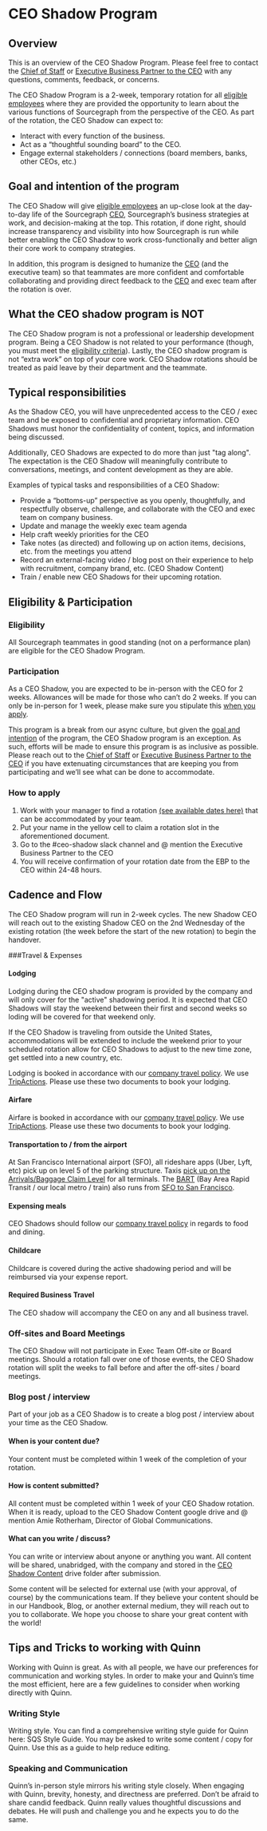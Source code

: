 # CEO Shadow Program

## Overview
This is an overview of the CEO Shadow Program. Please feel free to contact the [Chief of Staff](mailto:connor.obrien@sourcegraph.com) or [Executive Business Partner to the CEO](mailto:sally.voisen@sourcegraph.com) with any questions, comments, feedback, or concerns.

The CEO Shadow Program is a 2-week, temporary rotation for all [eligible employees](https://github.com/sourcegraph/handbook/edit/main/content/departments/ceo-team/ceo-shadow-program.md#eligibility) where they are provided the opportunity to learn about the various functions of Sourcegraph from the perspective of the CEO. As part of the rotation, the CEO Shadow can expect to:
- Interact with every function of the business.
- Act as a “thoughtful sounding board” to the CEO. 
- Engage external stakeholders / connections (board members, banks, other CEOs, etc.)

## Goal and intention of the program
The CEO Shadow will give [eligible employees](https://github.com/sourcegraph/handbook/edit/main/content/departments/ceo-team/ceo-shadow-program.md#eligibility) an up-close look at the day-to-day life of the Sourcegraph [CEO](https://handbook.sourcegraph.com/team/ceo/), Sourcegraph’s business strategies at work, and decision-making at the top. This rotation, if done right, should increase transparency and visibility into how Sourcegraph is run while better enabling the CEO Shadow to work cross-functionally and better align their core work to company strategies.

In addition, this program is designed to humanize the [CEO](https://handbook.sourcegraph.com/team/ceo/) (and the executive team) so that teammates are more confident and comfortable collaborating and providing direct feedback to the [CEO](https://handbook.sourcegraph.com/team/ceo/) and exec team after the rotation is over. 

## What the CEO shadow program is NOT

The CEO Shadow program is not a professional or leadership development program. Being a CEO Shadow is not related to your performance (though, you must meet the [eligibility criteria](https://github.com/sourcegraph/handbook/edit/main/content/departments/ceo-team/ceo-shadow-program.md#eligibility)). Lastly, the CEO shadow program is not “extra work” on top of your core work. CEO Shadow rotations should be treated as paid leave by their department and the teammate.

## Typical responsibilities

As the Shadow CEO, you will have unprecedented access to the CEO / exec team and be exposed to confidential and proprietary information. CEO Shadows must honor the confidentiality of content, topics, and information being discussed.

Additionally, CEO Shadows are expected to do more than just "tag along". The expectation is the CEO Shadow will meaningfully contribute to conversations, meetings, and content development as they are able.

Examples of typical tasks and responsibilities of a CEO Shadow:
- Provide a “bottoms-up” perspective as you openly, thoughtfully, and respectfully observe, challenge, and collaborate with the CEO and exec team on company business.
- Update and manage the weekly exec team agenda
- Help craft weekly priorities for the CEO
- Take notes (as directed) and following up on action items, decisions, etc. from the meetings you attend
- Record an external-facing video / blog post on their experience to help with recruitment, company brand, etc. (CEO Shadow Content)
- Train / enable new CEO Shadows for their upcoming rotation.

## Eligibility & Participation

### Eligibility
All Sourcegraph teammates in good standing (not on a performance plan) are eligible for the CEO Shadow Program. 

### Participation
As a CEO Shadow, you are expected to be in-person with the CEO for 2 weeks. Allowances will be made for those who can’t do 2 weeks. If you can only be in-person for 1 week, please make sure you stipulate this [when you apply](https://github.com/sourcegraph/handbook/edit/main/content/departments/ceo-team/ceo-shadow-program.md#how-to-apply). 

This program is a break from our async culture, but given the [goal and intention](https://github.com/sourcegraph/handbook/edit/main/content/departments/ceo-team/ceo-shadow-program.md#goal-and-intention-of-the-program) of the program, the CEO Shadow program is an exception. As such, efforts will be made to ensure this program is as inclusive as possible. Please reach out to the [Chief of Staff](mailto:connor.obrien@sourcegraph.com) or [Executive Business Partner to the CEO](mailto:sally.voisen@sourcegraph.com) if you have extenuating circumstances that are keeping you from participating and we’ll see what can be done to accommodate.

### How to apply
1. Work with your manager to find a rotation [(see available dates here)](https://docs.google.com/spreadsheets/u/0/d/1HqcXD5qZ6drKp1OEvGRM_o8tUuzydvzQJzcaOz-kMNs/edit) that can be accommodated by your team. 
2. Put your name in the yellow cell to claim a rotation slot in the aforementioned document.
3. Go to the #ceo-shadow slack channel and @ mention the Executive Business Partner to the CEO
4. You will receive confirmation of your rotation date from the EBP to the CEO within 24-48 hours.  

## Cadence and Flow
The CEO Shadow program will run in 2-week cycles. The new Shadow CEO will reach out to the existing Shadow CEO on the 2nd Wednesday of the existing rotation (the week before the start of the new rotation) to begin the handover. 

###Travel & Expenses

#### Lodging
Lodging during the CEO shadow program is provided by the company and will only cover for the "active" shadowing period. It is expected that CEO Shadows will stay the weekend between their first and second weeks so loding will be covered for that weekend only.

If the CEO Shadow is traveling from outside the United States, accommodations will be extended to include the weekend prior to your scheduled rotation allow for CEO Shadows to adjust to the new time zone, get settled into a new country, etc. 

Lodging is booked in accordance with our [company travel policy](https://handbook.sourcegraph.com/benefits-pay-perks/benefits-perks/travel/). We use [TripActions](https://handbook.sourcegraph.com/benefits-pay-perks/benefits-perks/travel/tripactions/). Please use these two documents to book your lodging.  
#### Airfare
Airfare is booked in accordance with our [company travel policy](https://handbook.sourcegraph.com/benefits-pay-perks/benefits-perks/travel/). We use [TripActions](https://handbook.sourcegraph.com/benefits-pay-perks/benefits-perks/travel/tripactions/). Please use these two documents to book your lodging.

#### Transportation to / from the airport
At San Francisco International airport (SFO), all rideshare apps (Uber, Lyft, etc) pick up on level 5 of the parking structure. Taxis [pick up on the Arrivals/Baggage Claim Level](https://www.flysfo.com/content/taxis#:~:text=Taxis%20depart%20from%20the%20designated,passengers%20with%20questions%20or%20concerns.) for all terminals. The [BART](https://www.bart.gov/) (Bay Area Rapid Transit / our local metro / train) also runs from [SFO to San Francisco](https://www.bart.gov/schedules).
 
#### Expensing meals
CEO Shadows should follow our [company travel policy](https://handbook.sourcegraph.com/benefits-pay-perks/benefits-perks/travel/) in regards to food and dining. 

#### Childcare
Childcare is covered during the active shadowing period and will be reimbursed via your expense report.

#### Required Business Travel
The CEO shadow will accompany the CEO on any and all business travel.

### Off-sites and Board Meetings
The CEO Shadow will not participate in Exec Team Off-site or Board meetings. Should a rotation fall over one of those events, the CEO Shadow rotation will split the weeks to fall before and after the off-sites / board meetings. 

### Blog post / interview
Part of your job as a CEO Shadow is to create a blog post / interview about your time as the CEO Shadow.  

#### When is your content due?
Your content must be completed within 1 week of the completion of your rotation.

#### How is content submitted?
All content must be completed within 1 week of your CEO Shadow rotation. When it is ready, upload to the CEO Shadow Content google drive and @ mention Amie Rotherham, Director of Global Communications.

#### What can you write / discuss?
You can write or interview about anyone or anything you want. All content will be shared, unabridged, with the company and stored in the [CEO Shadow Content](https://drive.google.com/open?id=1gbL9f0h0aGe8F5ul-6YCDjpG5TTmMV8D) drive folder after submission.

Some content will be selected for external use (with your approval, of course) by the communications team. If they believe your content should be in our Handbook, Blog, or another external medium, they will reach out to you to collaborate. We hope you choose to share your great content with the world!

## Tips and Tricks to working with Quinn
Working with Quinn is great. As with all people, we have our preferences for communication and working styles. In order to make your and Quinn’s time the most efficient, here are a few guidelines to consider when working directly with Quinn.

### Writing Style
Writing style. You can find a comprehensive writing style guide for Quinn here: SQS Style Guide. You may be asked to write some content / copy for Quinn. Use this as a guide to help reduce editing. 

### Speaking and Communication
Quinn’s in-person style mirrors his writing style closely. When engaging with Quinn, brevity, honesty, and directness are preferred. 
Don’t be afraid to share candid feedback. 
Quinn really values thoughtful discussions and debates. He will push and challenge you and he expects you to do the same.

